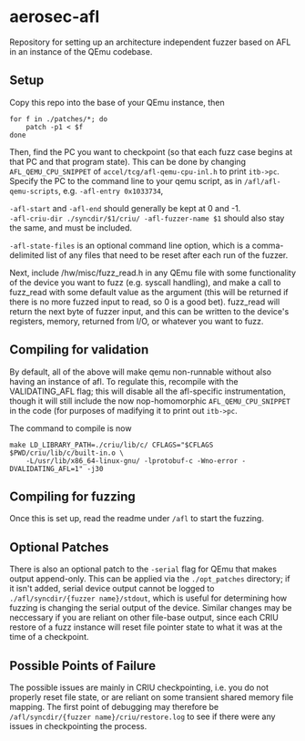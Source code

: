 # aerosec-afl

Repository for setting up an architecture independent fuzzer based on AFL in an instance of the QEmu codebase.

## Setup

Copy this repo into the base of your QEmu instance, then

```
for f in ./patches/*; do
    patch -p1 < $f
done
```

Then, find the PC you want to checkpoint (so that each fuzz case begins at that PC and that program state).
This can be done by changing `AFL_QEMU_CPU_SNIPPET` of `accel/tcg/afl-qemu-cpu-inl.h` to print `itb->pc`.
Specify the PC to the command line to your qemu script, as in `/afl/afl-qemu-scripts`, e.g. `-afl-entry 0x1033734`, 

`-afl-start` and `-afl-end` should generally be kept at 0 and -1.  
`-afl-criu-dir ./syncdir/$1/criu/ -afl-fuzzer-name $1` should also stay the same, and must be included. 

`-afl-state-files` is an optional command line option, which is a comma-delimited list of any files 
that need to be reset after each run of the fuzzer.

Next, include /hw/misc/fuzz_read.h in any QEmu file with some functionality of the device you want to 
fuzz (e.g. syscall handling), and make a call to fuzz_read with some default value as the argument 
(this will be returned if there is no more fuzzed input to read, so 0 is a good bet). fuzz_read will return 
the next byte of fuzzer input, and this can be written to the device's registers, memory, returned from 
I/O, or whatever you want to fuzz.

## Compiling for validation

By default, all of the above will make qemu non-runnable without also having an instance of afl.
To regulate this, recompile with the VALIDATING_AFL flag; this will disable all the afl-specific
instrumentation, though it will still include the now nop-homomorphic `AFL_QEMU_CPU_SNIPPET` in 
the code (for purposes of madifying it to print out `itb->pc`.

The command to compile is now 

```
make LD_LIBRARY_PATH=./criu/lib/c/ CFLAGS="$CFLAGS $PWD/criu/lib/c/built-in.o \
    -L/usr/lib/x86_64-linux-gnu/ -lprotobuf-c -Wno-error -DVALIDATING_AFL=1" -j30
```

## Compiling for fuzzing

Once this is set up, read the readme under `/afl` to start the fuzzing. 

## Optional Patches 

There is also an optional patch to the `-serial` flag for QEmu that makes output append-only. This can 
be applied via the `./opt_patches` directory; if it isn't added, serial device output cannot be logged
to `./afl/syncdir/{fuzzer name}/stdout`, which is useful for determining how fuzzing is changing the 
serial output of the device. Similar changes may be neccessary if you are reliant on other file-base
output, since each CRIU restore of a fuzz instance will reset file pointer state to what it was 
at the time of a checkpoint.

## Possible Points of Failure

The possible issues are mainly in CRIU checkpointing, i.e. you do not properly reset file state, or are 
reliant on some transient shared memory file mapping. The first point of debugging may therefore be
`/afl/syncdir/{fuzzer name}/criu/restore.log` to see if there were any issues in checkpointing the
process.
